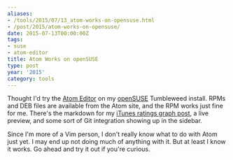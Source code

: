 ```yaml
---
aliases:
- /tools/2015/07/13_atom-works-on-opensuse.html
- /post/2015/atom-works-on-opensuse/
date: 2015-07-13T00:00:00Z
tags:
- suse
- atom-editor
title: Atom Works on openSUSE
type: post
year: '2015'
category: tools
---
```

[Atom Editor]: https://atom.io
[openSUSE]: http://opensuse.org
[iTunes ratings graph post]: /post/2015/ruby-itunes-ratings-fun/

Thought I'd try the [Atom Editor][] on my [openSUSE][] Tumbleweed install. RPMs
and DEB files are available from the Atom site, and the RPM works just fine for
me. There's the markdown for my [iTunes ratings graph post][], a live preview,
and some sort of Git integration showing up in the sidebar.
<!--more-->

Since I'm more of a Vim person, I don't really know what to do with Atom
just yet. I may end up not doing much of anything with it. But at least I know
it works. Go ahead and try it out if you're curious.
